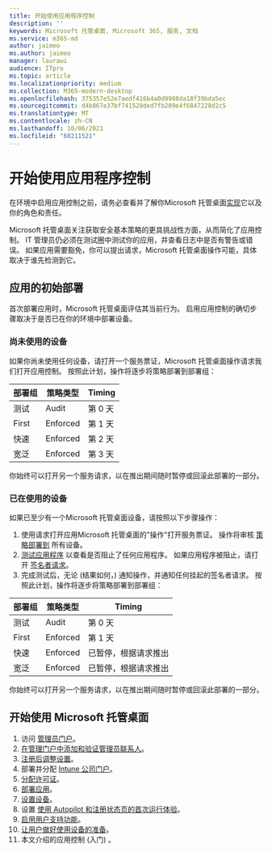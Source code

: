 ```yaml
---
title: 开始使用应用程序控制
description: ''
keywords: Microsoft 托管桌面, Microsoft 365, 服务, 文档
ms.service: m365-md
author: jaimeo
ms.author: jaimeo
manager: laurawi
audience: ITpro
ms.topic: article
ms.localizationpriority: medium
ms.collection: M365-modern-desktop
ms.openlocfilehash: 375357e52e7aedf416b4a0d9988da18f39bda5ec
ms.sourcegitcommit: d4b867e37bf741528ded7fb289e4f6847228d2c5
ms.translationtype: MT
ms.contentlocale: zh-CN
ms.lasthandoff: 10/06/2021
ms.locfileid: "60211521"
---
```

# <a name="get-started-with-app-control"></a>开始使用应用程序控制

在环境中启用应用控制之前，请务必查看并了解你Microsoft 托管桌面[实现](../service-description/app-control.md)它以及你的角色和责任。

Microsoft 托管桌面关注获取安全基本策略的更具挑战性方面，从而简化了应用控制。 IT 管理员仍必须在测试圈中测试你的应用，并查看日志中是否有警告或错误。 如果应用需要豁免，你可以提出请求，Microsoft 托管桌面操作可能，具体取决于谁先检测到它。

## <a name="initial-deployment-of-apps"></a>应用的初始部署

首次部署应用时，Microsoft 托管桌面评估其当前行为。 启用应用控制的确切步骤取决于是否已在你的环境中部署设备。

### <a name="devices-not-yet-in-use"></a>尚未使用的设备

如果你尚未使用任何设备，请打开一个服务票证，Microsoft 托管桌面操作请求我们打开应用控制。 按照此计划，操作将逐步将策略部署到部署组：

|部署组  |策略类型  |Timing  |
|---------|---------|---------|
|测试     |  Audit       |  第 0 天       |
|First     | Enforced        | 第 1 天        |
|快速     | Enforced        |  第 2 天       |
|宽泛     | Enforced        |  第 3 天       |

你始终可以打开另一个服务请求，以在推出期间随时暂停或回滚此部署的一部分。

### <a name="devices-already-in-use"></a>已在使用的设备

如果已至少有一个Microsoft 托管桌面设备，请按照以下步骤操作：

1. 使用请求打开应用Microsoft 托管桌面的"操作"打开服务票证。 操作将审核 [策略部署到](../service-description/app-control.md#audit-policy) 所有设备。
2. [测试应用程序](../working-with-managed-desktop/work-with-app-control.md#add-a-new-app) 以查看是否阻止了任何应用程序。 如果应用程序被阻止，请打开 [签名者请求](../working-with-managed-desktop/work-with-app-control.md#add-or-remove-a-trusted-signer)。 
3. 完成测试后，无论 (结果如何，) 通知操作，并通知任何挂起的签名者请求。 按照此计划，操作将逐步将策略部署到部署组：

|部署组  |策略类型  |Timing  |
|---------|---------|---------|
|测试     |  Audit       |  第 0 天       |
|First     | Enforced        | 第 1 天        |
|快速     | Enforced        |  已暂停，根据请求推出       |
|宽泛     | Enforced        |  已暂停，根据请求推出       |

你始终可以打开另一个服务请求，以在推出期间随时暂停或回滚此部署的一部分。

## <a name="steps-to-get-started-with-microsoft-managed-desktop"></a>开始使用 Microsoft 托管桌面

1. 访问 [管理员门户](access-admin-portal.md)。
1. [在管理门户中添加和验证管理员联系人](add-admin-contacts.md)。
1. [注册后调整设置](conditional-access.md)。
1. 部署并分配 [Intune 公司门户](company-portal.md)。
1. [分配许可证](assign-licenses.md)。
1. [部署应用](deploy-apps.md)。
1. [设置设备](set-up-devices.md)。
1. 设置 [使用 Autopilot 和注册状态页的首次运行体验](esp-first-run.md)。
1. [启用用户支持功能](enable-support.md)。
1. [让用户做好使用设备的准备](get-started-devices.md)。
1. 本文介绍的应用控制 (入门) 。

